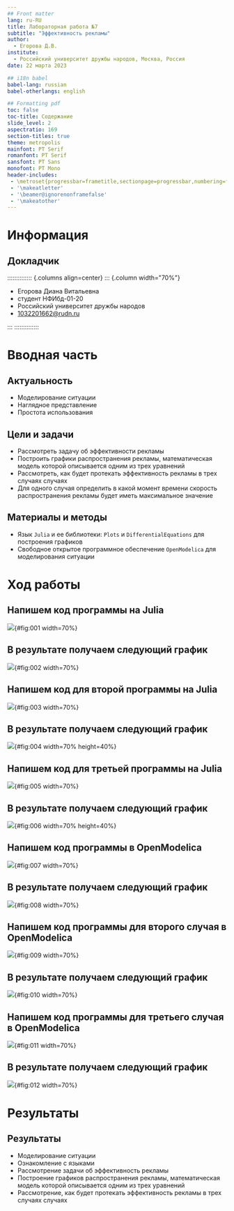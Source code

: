 ```yaml
---
## Front matter
lang: ru-RU
title: Лабораторная работа №7
subtitle: "Эффективность рекламы"
author:
  - Егорова Д.В.
institute:
  - Российский университет дружбы народов, Москва, Россия
date: 22 марта 2023

## i18n babel
babel-lang: russian
babel-otherlangs: english

## Formatting pdf
toc: false
toc-title: Содержание
slide_level: 2
aspectratio: 169
section-titles: true
theme: metropolis
mainfont: PT Serif 
romanfont: PT Serif 
sansfont: PT Sans
monofont: PT Mono
header-includes:
 - \metroset{progressbar=frametitle,sectionpage=progressbar,numbering=fraction}
 - '\makeatletter'
 - '\beamer@ignorenonframefalse'
 - '\makeatother'
---
```


# Информация

## Докладчик

:::::::::::::: {.columns align=center}
::: {.column width="70%"}

  * Егорова Диана Витальевна
  * студент НФИбд-01-20
  * Российский университет дружбы народов
  * [1032201662@rudn.ru](mailto:1032201662@rudn.ru)

:::
::::::::::::::

# Вводная часть

## Актуальность

- Моделирование ситуации
- Наглядное представление
- Простота использования

## Цели и задачи


- Рассмотреть задачу об эффективности рекламы
- Построить графики распространения рекламы, математическая модель которой описывается
одним из трех уравнений
- Рассмотреть, как будет протекать эффективность рекламы в трех случаях случаях
- Для одного случая определить в какой момент времени скорость распространения рекламы будет
иметь максимальное значение

## Материалы и методы

- Язык `Julia` и ее библиотеки: `Plots` и `DifferentialEquations` для построения графиков
- Свободное открытое программное обеспечение `OpenModelica` для моделирования ситуации 
 
# Ход работы

## Напишем код программы на Julia 

![](image/1.png){#fig:001 width=70%}

## В результате получаем следующий график 

![](image/2.png){#fig:002 width=70%}

## Напишем код для второй программы на Julia 

![](image/3.png){#fig:003 width=70%}

## В результате получаем следующий график 

![](image/4.png){#fig:004 width=70% height=40%}

## Напишем код для третьей программы на Julia 

![](image/5.png){#fig:005 width=70%}

## В результате получаем следующий график

![](image/6.png){#fig:006 width=70% height=40%}

## Напишем код программы в OpenModelica 

![](image/7.png){#fig:007 width=70%}

## В результате получаем следующий график 

![](image/8.png){#fig:008 width=70%}

## Напишем код программы для второго случая в OpenModelica 

![](image/9.png){#fig:009 width=70%}

## В результате получаем следующий график 

![](image/10.png){#fig:010 width=70%}

## Напишем код программы для третьего случая в OpenModelica 

![](image/11.png){#fig:011 width=70%}

## В результате получаем следующий график 

![](image/12.png){#fig:012 width=70%}


# Результаты
## Результаты
- Моделирование ситуации
- Ознакомление с языками
- Рассмотрение задачи об эффективность рекламы
- Построение графиков распространения рекламы, математическая модель которой описывается одним из трех уравнений
- Рассмотрение, как будет протекать эффективность рекламы в трех случаях случаях
